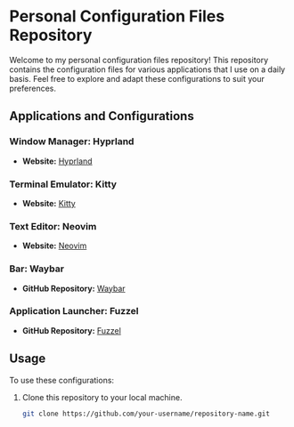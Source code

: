 # Personal Configuration Files Repository

Welcome to my personal configuration files repository! This repository contains the configuration files for various applications that I use on a daily basis. Feel free to explore and adapt these configurations to suit your preferences.

## Applications and Configurations

### Window Manager: Hyprland
- **Website:** [Hyprland](https://github.com/hyprwm/Hyprland)

### Terminal Emulator: Kitty
- **Website:** [Kitty](https://sw.kovidgoyal.net/kitty/)

### Text Editor: Neovim
- **Website:** [Neovim](https://neovim.io/)

### Bar: Waybar
- **GitHub Repository:** [Waybar](https://github.com/Alexays/Waybar)

### Application Launcher: Fuzzel
- **GitHub Repository:** [Fuzzel](https://codeberg.org/dnkl/fuzzel)

## Usage

To use these configurations:

1. Clone this repository to your local machine.
   ```bash
   git clone https://github.com/your-username/repository-name.git
